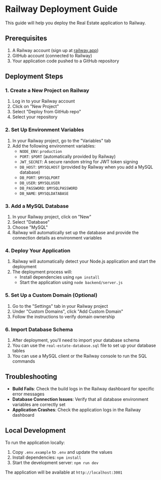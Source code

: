 # Railway Deployment Guide

This guide will help you deploy the Real Estate application to Railway.

## Prerequisites

1. A Railway account (sign up at [railway.app](https://railway.app/))
2. GitHub account (connected to Railway)
3. Your application code pushed to a GitHub repository

## Deployment Steps

### 1. Create a New Project on Railway

1. Log in to your Railway account
2. Click on "New Project"
3. Select "Deploy from GitHub repo"
4. Select your repository

### 2. Set Up Environment Variables

1. In your Railway project, go to the "Variables" tab
2. Add the following environment variables:
   - `NODE_ENV`: `production`
   - `PORT`: `$PORT` (automatically provided by Railway)
   - `JWT_SECRET`: A secure random string for JWT token signing
   - `DB_HOST`: `$MYSQLHOST` (provided by Railway when you add a MySQL database)
   - `DB_PORT`: `$MYSQLPORT`
   - `DB_USER`: `$MYSQLUSER`
   - `DB_PASSWORD`: `$MYSQLPASSWORD`
   - `DB_NAME`: `$MYSQLDATABASE`

### 3. Add a MySQL Database

1. In your Railway project, click on "New"
2. Select "Database"
3. Choose "MySQL"
4. Railway will automatically set up the database and provide the connection details as environment variables

### 4. Deploy Your Application

1. Railway will automatically detect your Node.js application and start the deployment
2. The deployment process will:
   - Install dependencies using `npm install`
   - Start the application using `node backend/server.js`

### 5. Set Up a Custom Domain (Optional)

1. Go to the "Settings" tab in your Railway project
2. Under "Custom Domains", click "Add Custom Domain"
3. Follow the instructions to verify domain ownership

### 6. Import Database Schema

1. After deployment, you'll need to import your database schema
2. You can use the `real-estate-database.sql` file to set up your database tables
3. You can use a MySQL client or the Railway console to run the SQL commands

## Troubleshooting

- **Build Fails**: Check the build logs in the Railway dashboard for specific error messages
- **Database Connection Issues**: Verify that all database environment variables are correctly set
- **Application Crashes**: Check the application logs in the Railway dashboard

## Local Development

To run the application locally:

1. Copy `.env.example` to `.env` and update the values
2. Install dependencies: `npm install`
3. Start the development server: `npm run dev`

The application will be available at `http://localhost:3001`
